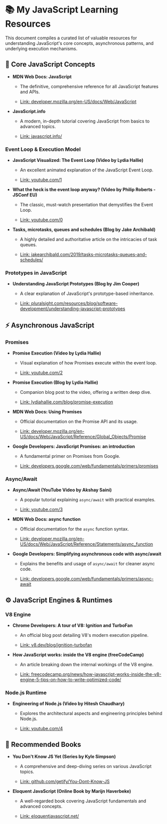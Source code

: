 # 📚 My JavaScript Learning Resources

This document compiles a curated list of valuable resources for understanding JavaScript's core concepts, asynchronous patterns, and underlying execution mechanisms.

## 🚀 Core JavaScript Concepts

- **MDN Web Docs: JavaScript**

  - The definitive, comprehensive reference for all JavaScript features and APIs.

  - [Link: developer.mozilla.org/en-US/docs/Web/JavaScript](https://developer.mozilla.org/en-US/docs/Web/JavaScript)

- **JavaScript.info**

  - A modern, in-depth tutorial covering JavaScript from basics to advanced topics.

  - [Link: javascript.info/](https://javascript.info/)

### Event Loop & Execution Model

- **JavaScript Visualized: The Event Loop (Video by Lydia Hallie)**

  - An excellent animated explanation of the JavaScript Event Loop.

  - [Link: youtube.com/1](https://youtu.be/eiC58R16hb8?si=_-UO6U_5JtxLCrJa)

- **What the heck is the event loop anyway? (Video by Philip Roberts - JSConf EU)**

  - The classic, must-watch presentation that demystifies the Event Loop.

  - [Link: youtube.com/0](https://www.youtube.com/watch?v=8aGhZQkoFbQ)

- **Tasks, microtasks, queues and schedules (Blog by Jake Archibald)**

  - A highly detailed and authoritative article on the intricacies of task queues.

  - [Link: jakearchibald.com/2019/tasks-microtasks-queues-and-schedules/](https://jakearchibald.com/2015/tasks-microtasks-queues-and-schedules/)

### Prototypes in JavaScript

- **Understanding JavaScript Prototypes (Blog by Jim Cooper)**

  - A clear explanation of JavaScript's prototype-based inheritance.

  - [Link: pluralsight.com/resources/blog/software-development/understanding-javascript-prototypes](https://www.pluralsight.com/resources/blog/software-development/understanding-javascript-prototypes)

## ⚡ Asynchronous JavaScript

### Promises

- **Promise Execution (Video by Lydia Hallie)**

  - Visual explanation of how Promises execute within the event loop.

  - [Link: youtube.com/2](https://youtu.be/Xs1EMmBLpn4?si=3JjwC1B6Uj02Kwgq)

- **Promise Execution (Blog by Lydia Hallie)**

  - Companion blog post to the video, offering a written deep dive.

  - [Link: lydiahallie.com/blog/promise-execution](https://www.lydiahallie.com/blog/promise-execution)

- **MDN Web Docs: Using Promises**

  - Official documentation on the Promise API and its usage.

  - [Link: developer.mozilla.org/en-US/docs/Web/JavaScript/Reference/Global_Objects/Promise](https://developer.mozilla.org/en-US/docs/Web/JavaScript/Reference/Global_Objects/Promise)

- **Google Developers: JavaScript Promises: an introduction**

  - A fundamental primer on Promises from Google.

  - [Link: developers.google.com/web/fundamentals/primers/promises](https://developers.google.com/web/fundamentals/primers/promises)

### Async/Await

- **Async/Await (YouTube Video by Akshay Saini)**

  - A popular tutorial explaining `async/await` with practical examples.

  - [Link: youtube.com/3](https://youtu.be/6nv3qy3oNkc?si=ISgVatIY8d_QDdPJ)

- **MDN Web Docs: async function**

  - Official documentation for the `async` function syntax.

  - [Link: developer.mozilla.org/en-US/docs/Web/JavaScript/Reference/Statements/async_function](https://developer.mozilla.org/en-US/docs/Web/JavaScript/Reference/Statements/async_function)

- **Google Developers: Simplifying asynchronous code with async/await**

  - Explains the benefits and usage of `async/await` for cleaner async code.

  - [Link: developers.google.com/web/fundamentals/primers/async-await](https://developers.google.com/web/fundamentals/primers/async-await)

## ⚙️ JavaScript Engines & Runtimes

### V8 Engine

- **Chrome Developers: A tour of V8: Ignition and TurboFan**

  - An official blog post detailing V8's modern execution pipeline.

  - [Link: v8.dev/blog/ignition-turbofan](https://v8.dev/blog/ignition-turbofan)

- **How JavaScript works: inside the V8 engine (freeCodeCamp)**

  - An article breaking down the internal workings of the V8 engine.

  - [Link: freecodecamp.org/news/how-javascript-works-inside-the-v8-engine-5-tips-on-how-to-write-optimized-code/](https://www.freecodecamp.org/news/how-javascript-works-inside-the-v8-engine-5-tips-on-how-to-write-optimized-code/)

### Node.js Runtime

- **Engineering of Node.js (Video by Hitesh Chaudhary)**

  - Explores the architectural aspects and engineering principles behind Node.js.

  - [Link: youtube.com/4](https://youtu.be/ooBxSg1Cl1w?si=YGUchO4TgGLq85Dx)

## 📖 Recommended Books

- **You Don't Know JS Yet (Series by Kyle Simpson)**

  - A comprehensive and deep-diving series on various JavaScript topics.

  - [Link: github.com/getify/You-Dont-Know-JS](https://github.com/getify/You-Dont-Know-JS)

- **Eloquent JavaScript (Online Book by Marijn Haverbeke)**

  - A well-regarded book covering JavaScript fundamentals and advanced concepts.

  - [Link: eloquentjavascript.net/](https://eloquentjavascript.net/)
